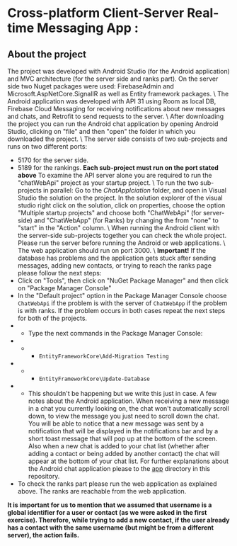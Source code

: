 
# Cross-platform Client-Server Real-time Messaging App :

## **About the project**	
The project was developed with Android Studio (for the Android application) and MVC architecture (for the server side and ranks part).
On the server side two Nuget packages were used: FirebaseAdmin and Microsoft.AspNetCore.SignalIR as well as Entity framework packages. \\
The Android application was developed with API 31 using Room as local DB, Firebase Cloud Messaging for receiving notifications about new messages and chats, and Retrofit to send requests to the server. \\
After downloading the project you can run the Android chat application by opening Android Studio, clicking on "file" and then "open" the folder in which you downloaded the project. \\
The server side consists of two sub-projects and runs on two different ports:
 - 5170 for the server side.
 - 5189 for the rankings.
**Each sub-project must run on the port stated above**
To examine the API server alone you are required to run the "chatWebApi" project as your startup project. \\
To run the two sub-projects in parallel:
Go to the *ChatApplciation* folder, and open in Visual Studio the solution on the project. In the solution explorer of the visual studio right click on the solution, click on properties, choose the option "Multiple startup projects" and choose both "ChatWebApi" (for server-side) and "ChatWebApp" (for Ranks) by changing the from "none" to "start" in the "Action" column. \\
When running the Android client with the server-side sub-projects together you can check the whole project. 
Please run the server before running the Android or web applications. \\
The web application should run on port 3000. \\
**Important!** If the database has problems and the application gets stuck after sending messages, adding new contacts, or trying to reach the ranks page please follow the next steps:
 - Click on "Tools", then click on "NuGet Package Manager" and then click on "Package Manager Console"
 - In the "Default project" option in the Package Manager Console choose `ChatWebApi` if the problem is with the server of `ChatWebApp` if the problem is with ranks. If the problem occurs in both cases repeat the next steps for both of the projects.
- - Type the next commands in the Package Manager Console:
- - - `EntityFrameworkCore\Add-Migration Testing` 
- - - `EntityFrameworkCore\Update-Database`
- - This shouldn't be happening but we write this just in case.
A few notes about the Android application. When receiving a new message in a chat you currently looking on, the chat won't automatically scroll down, to view the message you just need to scroll down the chat. You will be able to notice that a new message was sent by a notification that will be displayed in the notifications bar and by a short toast message that will pop up at the bottom of the screen. Also when a new chat is added to your chat list (whether after adding a contact or being added by another contact) the chat will appear at the bottom of your chat list. For further explanations about the Android chat application please to the [app](https://github.com/ofekkoren/ap2-ex3/tree/main/app) directory in this repository.
- To check the ranks part please run the web application as explained above. The ranks are reachable from the web application.

**It is important for us to mention that we assumed that username is a global identifier for a user or contact (as we were asked in the first exercise). Therefore, while trying to add a new contact, if the user already has a contact with the same username (but might be from a different server), the action fails.**
